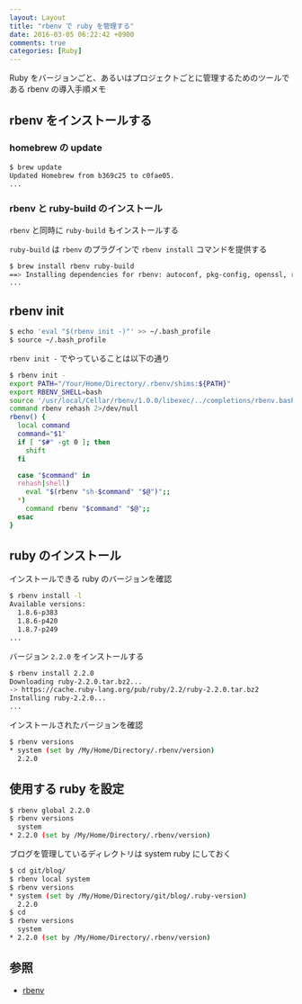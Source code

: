 ```yaml
---
layout: Layout
title: "rbenv で ruby を管理する"
date: 2016-03-05 06:22:42 +0900
comments: true
categories: [Ruby]
---
```


Ruby をバージョンごと、あるいはプロジェクトごとに管理するためのツールである rbenv の導入手順メモ


## rbenv をインストールする
### homebrew の update
```bash
$ brew update
Updated Homebrew from b369c25 to c0fae05.
...
```

### rbenv と ruby-build のインストール
 `rbenv` と同時に `ruby-build` もインストールする

 `ruby-build` は `rbenv` のプラグインで `rbenv install` コマンドを提供する

```bash
$ brew install rbenv ruby-build
==> Installing dependencies for rbenv: autoconf, pkg-config, openssl, ruby-build
...
```

## rbenv init
```bash
$ echo 'eval "$(rbenv init -)"' >> ~/.bash_profile
$ source ~/.bash_profile
```

 `rbenv init -` でやっていることは以下の通り

```bash
$ rbenv init -
export PATH="/Your/Home/Directory/.rbenv/shims:${PATH}"
export RBENV_SHELL=bash
source '/usr/local/Cellar/rbenv/1.0.0/libexec/../completions/rbenv.bash'
command rbenv rehash 2>/dev/null
rbenv() {
  local command
  command="$1"
  if [ "$#" -gt 0 ]; then
    shift
  fi

  case "$command" in
  rehash|shell)
    eval "$(rbenv "sh-$command" "$@")";;
  *)
    command rbenv "$command" "$@";;
  esac
}
```

## ruby のインストール
インストールできる ruby のバージョンを確認
```bash
$ rbenv install -l
Available versions:
  1.8.6-p383
  1.8.6-p420
  1.8.7-p249
...
```

バージョン `2.2.0` をインストールする
```bash
$ rbenv install 2.2.0
Downloading ruby-2.2.0.tar.bz2...
-> https://cache.ruby-lang.org/pub/ruby/2.2/ruby-2.2.0.tar.bz2
Installing ruby-2.2.0...
...
```

インストールされたバージョンを確認
```bash
$ rbenv versions
* system (set by /My/Home/Directory/.rbenv/version)
  2.2.0
```

## 使用する ruby を設定
```bash
$ rbenv global 2.2.0
$ rbenv versions
  system
* 2.2.0 (set by /My/Home/Directory/.rbenv/version)
```

ブログを管理しているディレクトリは system ruby にしておく
```bash
$ cd git/blog/
$ rbenv local system
$ rbenv versions
* system (set by /My/Home/Directory/git/blog/.ruby-version)
  2.2.0
$ cd
$ rbenv versions
  system
* 2.2.0 (set by /My/Home/Directory/.rbenv/version)
```


## 参照
* [rbenv](https://github.com/rbenv/rbenv)
